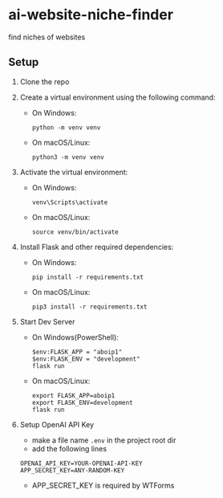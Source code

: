 # ai-website-niche-finder
find niches of websites

## Setup

1. Clone the repo

2. Create a virtual environment using the following command:

   - On Windows:
     ```
     python -m venv venv
     ```

   - On macOS/Linux:
     ```
     python3 -m venv venv
     ```

3. Activate the virtual environment:

   - On Windows:
     ```
     venv\Scripts\activate
     ```

   - On macOS/Linux:
     ```
     source venv/bin/activate
     ```

4. Install Flask and other required dependencies:

   - On Windows:
     ```
     pip install -r requirements.txt
     ```

   - On macOS/Linux:
     ```
     pip3 install -r requirements.txt
     ```

5. Start Dev Server

   - On Windows(PowerShell):
     ```
     $env:FLASK_APP = "aboip1"
     $env:FLASK_ENV = "development"
     flask run
     ```

   - On macOS/Linux:
     ```
     export FLASK_APP=aboip1
     export FLASK_ENV=development
     flask run
     ```
     
6. Setup OpenAI API Key

   - make a file name `.env` in the project root dir
   - add the following lines
   ```
   OPENAI_API_KEY=YOUR-OPENAI-API-KEY
   APP_SECRET_KEY=ANY-RANDOM-KEY
   ```
   - APP_SECRET_KEY is required by WTForms
